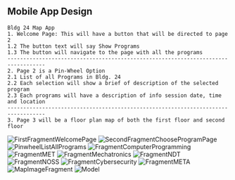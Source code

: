 ## Mobile App Design 

```
Bldg 24 Map App
1. Welcome Page: This will have a button that will be directed to page 2
1.2 The button text will say Show Programs 
1.3 The button will navigate to the page with all the programs
----------------------------------------------------------------------------------
2. Page 2 is a Pin-Wheel Option
2.1 List of all Programs in Bldg. 24 
2.2 Each selection will show a brief of description of the selected program
2.3 Each programs will have a description of info session date, time and location
----------------------------------------------------------------------------------
3. Page 3 will be a floor plan map of both the first floor and second floor
```
![FirstFragmentWelcomePage](https://github.com/marysaray/Bldg24MobileApp/assets/82470838/8f7c810a-08d0-4d58-8899-b3ed1856b292)
![SecondFragmentChooseProgramPage](https://github.com/marysaray/Bldg24MobileApp/assets/82470838/9f96e6a2-cb28-4364-8ebd-37785e0df098)
![PinwheelListAllPrograms](https://github.com/marysaray/Bldg24MobileApp/assets/82470838/d5428fbb-ca04-4f70-8974-f5e191c91fac)
![FragmentComputerProgramming](https://github.com/marysaray/Bldg24MobileApp/assets/82470838/c991ae56-63a5-47f6-b542-64a267e3ed0f)
![FragmentMET](https://github.com/marysaray/Bldg24MobileApp/assets/82470838/4d9664db-72e5-4e55-95b9-f79ad4e4dc5a)
![FragmentMechatronics](https://github.com/marysaray/Bldg24MobileApp/assets/82470838/a35bbc32-96a2-4f60-b884-4fb1b8257d77)
![FragmentNDT](https://github.com/marysaray/Bldg24MobileApp/assets/82470838/e9147a10-16af-41fa-b0cd-989227635788)
![FragmentNOSS](https://github.com/marysaray/Bldg24MobileApp/assets/82470838/89223973-8107-4cf0-8a26-e4ea035e9a16)
![FragmentCybersecurity](https://github.com/marysaray/Bldg24MobileApp/assets/82470838/1710a90b-b4dd-4363-ae83-69a61fb671b2)
![FragmentMETA](https://github.com/marysaray/Bldg24MobileApp/assets/82470838/5abbddf5-5102-4388-a9be-a8ee59dd5f9a)
![MapImageFragment](https://github.com/marysaray/Bldg24MobileApp/assets/82470838/d108e2b3-0905-4a63-94e2-418379bae79f)
![Model](https://github.com/marysaray/Bldg24MobileApp/assets/82470838/2f6ca325-a680-4003-9bac-d8dfeae0cee2)
